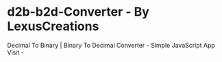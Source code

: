 # d2b-b2d-Converter - By LexusCreations
Decimal To Binary | Binary To Decimal Converter - Simple JavaScript App
Visit - 